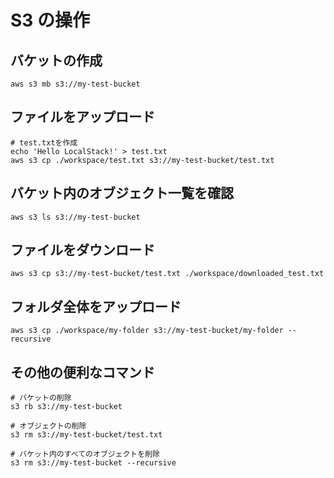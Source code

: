 # S3 の操作

## バケットの作成

```shell
aws s3 mb s3://my-test-bucket
```

## ファイルをアップロード

```shell
# test.txtを作成
echo 'Hello LocalStack!' > test.txt
aws s3 cp ./workspace/test.txt s3://my-test-bucket/test.txt
```

## バケット内のオブジェクト一覧を確認

```shell
aws s3 ls s3://my-test-bucket
```

## ファイルをダウンロード

```shell
aws s3 cp s3://my-test-bucket/test.txt ./workspace/downloaded_test.txt
```

## フォルダ全体をアップロード

```shell
aws s3 cp ./workspace/my-folder s3://my-test-bucket/my-folder --recursive
```

## その他の便利なコマンド

```
# バケットの削除
s3 rb s3://my-test-bucket

# オブジェクトの削除
s3 rm s3://my-test-bucket/test.txt

# バケット内のすべてのオブジェクトを削除
s3 rm s3://my-test-bucket --recursive
```
